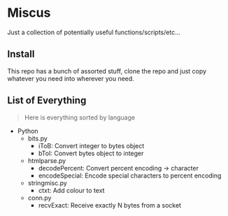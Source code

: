 # Miscus
Just a collection of potentially useful functions/scripts/etc...

## Install
This repo has a bunch of assorted stuff, clone the repo and just copy whatever you need into wherever you need.

## List of Everything
>Here is everything sorted by language

- Python
	- bits.py
		- iToB: Convert integer to bytes object
		- bToI: Convert bytes object to integer
	- htmlparse.py
		- decodePercent: Convert percent encoding -> character
		- encodeSpecial: Encode special characters to percent encoding
	- stringmisc.py
		- ctxt: Add colour to text
	- conn.py
		- recvExact: Receive exactly N bytes from a socket
